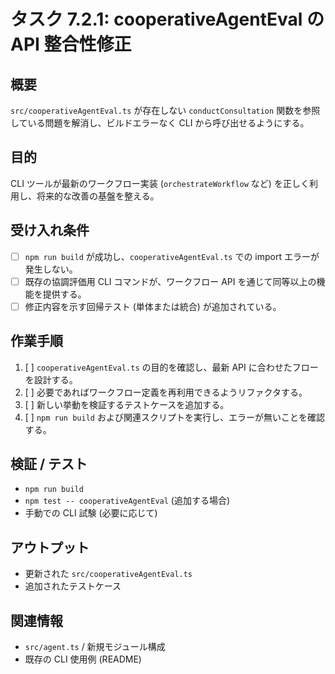 # タスク 7.2.1: cooperativeAgentEval の API 整合性修正

## 概要
`src/cooperativeAgentEval.ts` が存在しない `conductConsultation` 関数を参照している問題を解消し、ビルドエラーなく CLI から呼び出せるようにする。

## 目的
CLI ツールが最新のワークフロー実装 (`orchestrateWorkflow` など) を正しく利用し、将来的な改善の基盤を整える。

## 受け入れ条件
- [ ] `npm run build` が成功し、`cooperativeAgentEval.ts` での import エラーが発生しない。
- [ ] 既存の協調評価用 CLI コマンドが、ワークフロー API を通じて同等以上の機能を提供する。
- [ ] 修正内容を示す回帰テスト (単体または統合) が追加されている。

## 作業手順
1. [ ] `cooperativeAgentEval.ts` の目的を確認し、最新 API に合わせたフローを設計する。
2. [ ] 必要であればワークフロー定義を再利用できるようリファクタする。
3. [ ] 新しい挙動を検証するテストケースを追加する。
4. [ ] `npm run build` および関連スクリプトを実行し、エラーが無いことを確認する。

## 検証 / テスト
- `npm run build`
- `npm test -- cooperativeAgentEval` (追加する場合)
- 手動での CLI 試験 (必要に応じて)

## アウトプット
- 更新された `src/cooperativeAgentEval.ts`
- 追加されたテストケース

## 関連情報
- `src/agent.ts` / 新規モジュール構成
- 既存の CLI 使用例 (README) 
